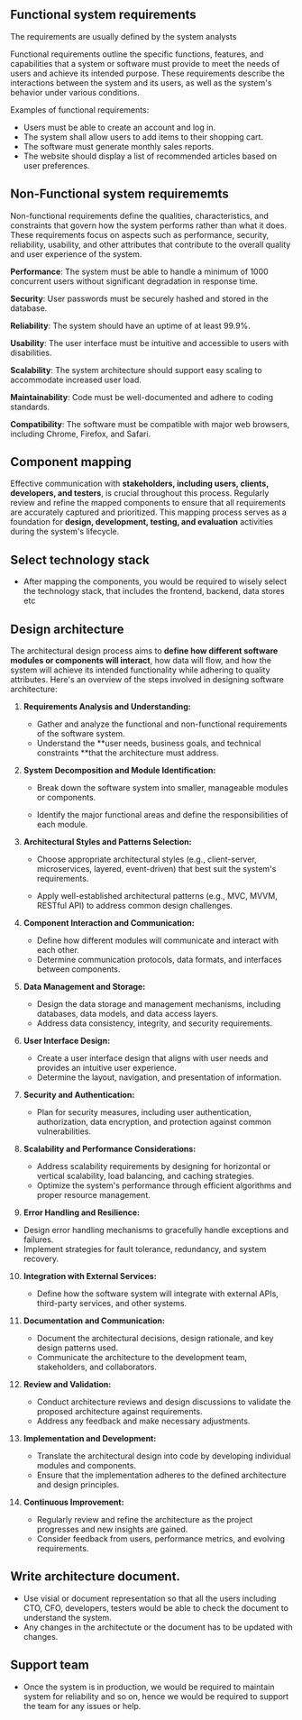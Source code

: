 ## Functional system requirements

The requirements are usually defined by the system analysts

Functional requirements outline the specific functions, features, and capabilities that a system or software must provide to meet the needs of users and achieve its intended purpose. These requirements describe the interactions between the system and its users, as well as the system's behavior under various conditions.

Examples of functional requirements:

- Users must be able to create an account and log in.
- The system shall allow users to add items to their shopping cart.
- The software must generate monthly sales reports.
- The website should display a list of recommended articles based on user preferences.

## Non-Functional system requirememts

Non-functional requirements define the qualities, characteristics, and constraints that govern how the system performs rather than what it does. These requirements focus on aspects such as performance, security, reliability, usability, and other attributes that contribute to the overall quality and user experience of the system.

**Performance**: The system must be able to handle a minimum of 1000 concurrent users without significant degradation in response time.

**Security**: User passwords must be securely hashed and stored in the database.

**Reliability**: The system should have an uptime of at least 99.9%.

**Usability**: The user interface must be intuitive and accessible to users with disabilities.

**Scalability**: The system architecture should support easy scaling to accommodate increased user load.

**Maintainability**: Code must be well-documented and adhere to coding standards.

**Compatibility**: The software must be compatible with major web browsers, including Chrome, Firefox, and Safari.

## Component mapping

Effective communication with **stakeholders, including users, clients, developers, and testers**, is crucial throughout this process. Regularly review and refine the mapped components to ensure that all requirements are accurately captured and prioritized. This mapping process serves as a foundation for **design, development, testing, and evaluation** activities during the system's lifecycle.

## Select technology stack 

- After mapping the components, you would be required to wisely select the technology stack, that includes the frontend, backend, data stores etc

## Design architecture

The architectural design process aims to **define how different software modules or components will interact**, how data will flow, and how the system will achieve its intended functionality while adhering to quality attributes. Here's an overview of the steps involved in designing software architecture:

1. **Requirements Analysis and Understanding:**
   
   - Gather and analyze the functional and non-functional requirements of the software system.
   - Understand the **user needs, business goals, and technical constraints **that the architecture must address.

2. **System Decomposition and Module Identification:**

   - Break down the software system into smaller, manageable modules or components.
  
   - Identify the major functional areas and define the responsibilities of each module.

3. **Architectural Styles and Patterns Selection:**
   - Choose appropriate architectural styles (e.g., client-server, microservices, layered, event-driven) that best suit the system's requirements.
  
   - Apply well-established architectural patterns (e.g., MVC, MVVM, RESTful API) to address common design challenges.

4. **Component Interaction and Communication:**
   - Define how different modules will communicate and interact with each other.
   - Determine communication protocols, data formats, and interfaces between components.

5. **Data Management and Storage:**
   - Design the data storage and management mechanisms, including databases, data models, and data access layers.
   - Address data consistency, integrity, and security requirements.

6. **User Interface Design:**
   - Create a user interface design that aligns with user needs and provides an intuitive user experience.
   - Determine the layout, navigation, and presentation of information.

7. **Security and Authentication:**
   - Plan for security measures, including user authentication, authorization, data encryption, and protection against common vulnerabilities.

8. **Scalability and Performance Considerations:**
   - Address scalability requirements by designing for horizontal or vertical scalability, load balancing, and caching strategies.
   - Optimize the system's performance through efficient algorithms and proper resource management.

9.  **Error Handling and Resilience:**
   - Design error handling mechanisms to gracefully handle exceptions and failures.
   - Implement strategies for fault tolerance, redundancy, and system recovery.

10. **Integration with External Services:**
    - Define how the software system will integrate with external APIs, third-party services, and other systems.

11. **Documentation and Communication:**
    - Document the architectural decisions, design rationale, and key design patterns used.
    - Communicate the architecture to the development team, stakeholders, and collaborators.

12. **Review and Validation:**
    - Conduct architecture reviews and design discussions to validate the proposed architecture against requirements.
    - Address any feedback and make necessary adjustments.

13. **Implementation and Development:**
    - Translate the architectural design into code by developing individual modules and components.
    - Ensure that the implementation adheres to the defined architecture and design principles.

14. **Continuous Improvement:**
    - Regularly review and refine the architecture as the project progresses and new insights are gained.
    - Consider feedback from users, performance metrics, and evolving requirements.

## Write architecture document. 

- Use visial or document representation so that all the users including CTO, CFO, developers, testers would be able to check the document to understand the system. 
- Any changes in the architectute or the document has to be updated with changes.

## Support team 

- Once the system is in production, we would be required to maintain system for reliability and so on, hence we would be required to support the team for any issues or help. 